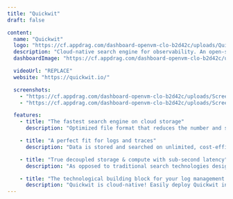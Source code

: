 ```yaml
---
title: "Quickwit"
draft: false

content:
  name: "Quickwit"
  logo: "https://cf.appdrag.com/dashboard-openvm-clo-b2d42c/uploads/Quickwit-RfzS.png"
  description: "Cloud-native search engine for observability. An open-source alternative to Datadog, Elasticsearch, Loki, and Tempo."
  dashboardImage: "https://cf.appdrag.com/dashboard-openvm-clo-b2d42c/uploads/Screenshot-2024-04-08-211416-E6Id.png"

  videoUrl: "REPLACE"
  website: "https://quickwit.io/"

  screenshots:
    - "https://cf.appdrag.com/dashboard-openvm-clo-b2d42c/uploads/Screenshot-2024-04-08-211416-E6Id.png"
    - "https://cf.appdrag.com/dashboard-openvm-clo-b2d42c/uploads/Screenshot-2024-04-08-211534-0C8U.png"

  features:
    - title: "The fastest search engine on cloud storage"
      description: "Optimized file format that reduces the number and size of I/O requests, Smart I/O scheduling that maximizes throughput, Written in Rust, no GC, vectorized processing, and SIMD included and Powered by Tantivy, the fastest search engine library"

    - title: "A perfect fit for logs and traces"
      description: "Data is stored and searched on unlimited, cost-efficient cloud storage, Search and troubleshoot errors directly on object storage in sub-second, Schemaless indexing and OpenTelemetry and Jaeger native"

    - title: "True decoupled storage & compute with sub-second latency"
      description: "As opposed to traditional search technologies designed for high QPS on limited volumes of data, Quickwit is optimized for search on raw data where QPS remains low but volume is limitless. Leverage Quickwit’s core architecture in Rust and Tantivy for optimized CPU and processing power, to execute queries directly on object storage for improved performance at a fraction of the usual cost."

    - title: "The technological building block for your log management solution"
      description: "Quickwit is cloud-native! Easily deploy Quickwit in your existing environment, on-premise or on Kubernetes, and plug it into the object storage (Amazon S3, MinIO, Ceph...) and distributed queue (Apache Kafka, Amazon Kinesis...) of your choice."
---
```

